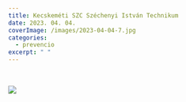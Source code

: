 ```yaml
---
title: Kecskeméti SZC Széchenyi István Technikum
date: 2023. 04. 04.
coverImage: /images/2023-04-04-7.jpg
categories:
  - prevencio
excerpt: " "
---
```

 ﻿

![](/images/2023-04-04-8.jpg)
